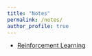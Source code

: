 ```yaml
---
title: "Notes"
permalink: /notes/
author_profile: true
---
```


* [Reinforcement Learning](/notes/reinforcement-learning/)
